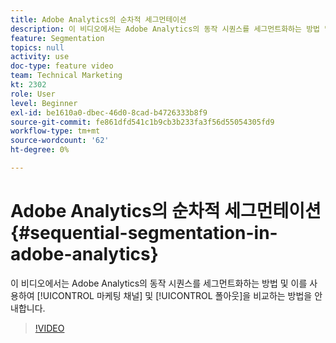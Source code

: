```yaml
---
title: Adobe Analytics의 순차적 세그먼테이션
description: 이 비디오에서는 Adobe Analytics의 동작 시퀀스를 세그먼트화하는 방법 및 이를 사용하여 마케팅 채널 및 폴아웃을 비교하는 방법을 안내합니다.
feature: Segmentation
topics: null
activity: use
doc-type: feature video
team: Technical Marketing
kt: 2302
role: User
level: Beginner
exl-id: be1610a0-dbec-46d0-8cad-b4726333b8f9
source-git-commit: fe861dfd541c1b9cb3b233fa3f56d55054305fd9
workflow-type: tm+mt
source-wordcount: '62'
ht-degree: 0%

---
```


# Adobe Analytics의 순차적 세그먼테이션 {#sequential-segmentation-in-adobe-analytics}

이 비디오에서는 Adobe Analytics의 동작 시퀀스를 세그먼트화하는 방법 및 이를 사용하여 [!UICONTROL 마케팅 채널] 및 [!UICONTROL 폴아웃]을 비교하는 방법을 안내합니다.

>[!VIDEO](https://video.tv.adobe.com/v/25405/?quality=12)
